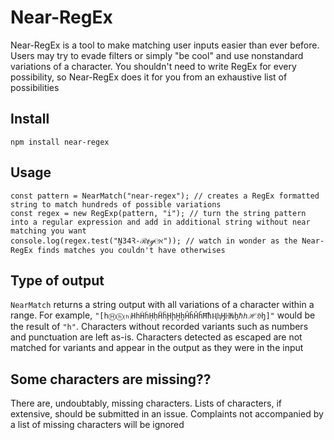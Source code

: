# Near-RegEx

Near-RegEx is a tool to make matching user inputs easier than ever before. Users may try to evade filters or simply "be cool" and use nonstandard variations of a character. You shouldn't need to write RegEx for every possibility, so Near-RegEx does it for you from an exhaustive list of possibilities

## Install

`npm install near-regex`

## Usage

```JS
const pattern = NearMatch("near-regex"); // creates a RegEx formatted string to match hundreds of possible variations
const regex = new RegExp(pattern, "i"); // turn the string pattern into a regular expression and add in additional string without near matching you want
console.log(regex.test("Ṋ34Ꝛ-ℛɇℊ℮ℵ")); // watch in wonder as the Near-RegEx finds matches you couldn't have otherwises
```

## Type of output

`NearMatch` returns a string output with all variations of a character within a range. For example, `"[hⒽⓗ⒣HhḢḣḤḥḦḧḨḩḪḫĤĥȞȟĦħⱧⱨꜦℍǶẖℏℎℋℌꜧ]"` would be the result of `"h"`. Characters without recorded variants such as numbers and punctuation are left as-is. Characters detected as escaped are not matched for variants and appear in the output as they were in the input

## Some characters are missing??

There are, undoubtably, missing characters. Lists of characters, if extensive, should be submitted in an issue. Complaints not accompanied by a list of missing characters will be ignored